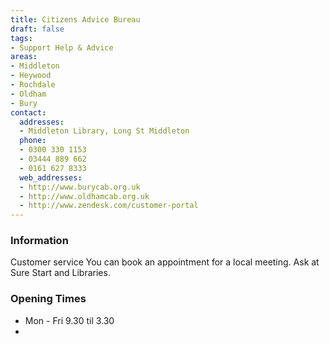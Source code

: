 ```yaml
---
title: Citizens Advice Bureau
draft: false
tags:
- Support Help & Advice
areas:
- Middleton
- Heywood
- Rochdale
- Oldham
- Bury
contact:
  addresses:
  - Middleton Library, Long St Middleton
  phone:
  - 0300 330 1153
  - 03444 889 662
  - 0161 627 8333
  web_addresses:
  - http://www.burycab.org.uk
  - http://www.oldhamcab.org.uk
  - http://www.zendesk.com/customer-portal
---
```


### Information
Customer service
You can book an appointment for a local meeting. Ask at Sure Start and Libraries.

### Opening Times
* Mon - Fri  9.30 til 3.30
* 

